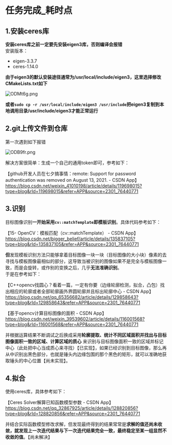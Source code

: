 # 任务完成_耗时点   
## 1.安装ceres库  
**安装ceres库之前一定要先安装eigen3库，否则编译会报错**   
安装版本：   
- eigen-3.3.7    
- ceres-1.14.0

**由于eigen3的默认安装途径通常为/usr/local/include/eigen3，这里选择修改CMakeLists.txt如下**  

![ODMt6g.png](https://ooo.0x0.ooo/2024/10/07/ODMt6g.png) 

**或者`sudo cp -r /usr/local/include/eigen3 /usr/include`把eigen3复制到本地调用目录/usr/include/eigen3才能正常运行**   
## 2.git上传文件到仓库   
第一次遇到如下报错   

![ODB9fr.png](https://ooo.0x0.ooo/2024/10/08/ODB9fr.png)  

解决方案很简单：生成一个自己的通用token即可，参考如下： 

【github开发人员在七夕搞事情：remote: Support for password authentication was removed on August 13, 2021. - CSDN App】   
<https://blog.csdn.net/weixin_41010198/article/details/119698015?type=blog&rId=119698015&refer=APP&source=2301_76440771> 

## 3.识别   
目标图像识别**一开始采用`cv::matchTemplate`即模板识别**。具体代码参考如下：

【15- OpenCV：模板匹配（cv::matchTemplate） - CSDN App】   
<https://blog.csdn.net/bigger_belief/article/details/135837105?type=blog&rId=135837105&refer=APP&source=2301_76440771>

**但**发现模板识别方法只能够拿着目标图像一块一块（目标图像的大小块）像素的去寻找与模板图像最相似的部分，这导致当被识别的图像如果不是完全与模板图像一致，而是会旋转，或作别的变换之后，几乎**无法准确识别**。   
于是在参考如下：

【C++opencv找圆心？看着一篇，一定有你要（边缘轮廓检测，拟合，凸包）找出相应的轮廓或者全部轮廓画外界圆轮廓并且标出轮廓中心 - CSDN App】   
<https://blog.csdn.net/qq_65356682/article/details/129858643?type=blog&rId=129858643&refer=APP&source=2301_76440771>  

【基于opencv计算目标图像的面积 - CSDN App】   
<https://blog.csdn.net/weixin_39539602/article/details/116001568?type=blog&rId=116001568&refer=APP&source=2301_76440771>  

并根据运算结果不断调试之后换成采用**轮廓提取、统计不同区域面积并找出与目标图像面积一致的区域、计算区域的质心** 来识别与目标图像面积一致的区域并标记中心（此处把中心当成质心来寻找）【已实现】，如果已经识别到目标图像，那么再从中识别出黑色部分，也就是锤头内边缘包围的那个黑色的矩形，就可以准确地获取锤头的中心位置【尚未实现】。   
## 4.拟合   
使用ceres库，具体参考如下：

【Ceres Solver解算已知函数模型参数 - CSDN App】   
<https://blog.csdn.net/qq_32867925/article/details/128820856?type=blog&rId=128820856&refer=APP&source=2301_76440771> 

并结合实际函数模型修改求解，但发现最终得到的结果常常是**求解的值还尚未收敛，就发现上一次迭代结果与下一次迭代结果完全一致，最终稳定至某一组显然不收敛的值**。【尚未解决】







